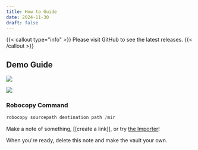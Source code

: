 ```yaml
---
title: How to Guide
date: 2024-11-30
draft: false
---
```


{{< callout type="info" >}}
  Please visit GitHub to see the latest releases.
{{< /callout >}}

## Demo Guide

![](Pasted_image_20241127185132.png)

![](Pasted_image_20241127190728.png)


### Robocopy Command
```powershell
robocopy sourcepath destination path /mir
```
Make a note of something, [[create a link]], or try [the Importer](https://help.obsidian.md/Plugins/Importer)!

When you're ready, delete this note and make the vault your own.
